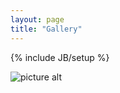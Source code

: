 ```yaml
---
layout: page
title: "Gallery"
---
```

{% include JB/setup %}

![picture alt](http://i2.photobucket.com/albums/y50/thisisamy/DSCN0699.jpg "Title is optional")